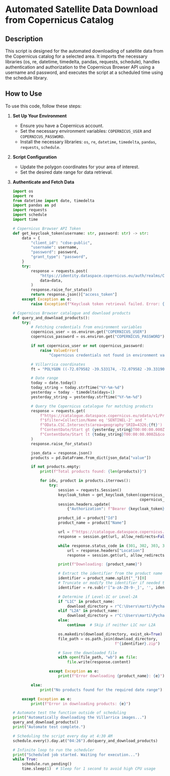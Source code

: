 # Automated Satellite Data Download from Copernicus Catalog

## Description
This script is designed for the automated downloading of satellite data from the Copernicus catalog for a selected area. It imports the necessary libraries (os, re, datetime, timedelta, pandas, requests, schedule), handles authentication and authorization to the Copernicus Browser API using a username and password, and executes the script at a scheduled time using the schedule library.

## How to Use
To use this code, follow these steps:

1. **Set Up Your Environment**
   - Ensure you have a Copernicus account.
   - Set the necessary environment variables: `COPERNICUS_USER` and `COPERNICUS_PASSWORD`.
   - Install the necessary libraries: `os`, `re`, `datetime`, `timedelta`, `pandas`, `requests`, `schedule`.

2. **Script Configuration**
   - Update the polygon coordinates for your area of interest.
   - Set the desired date range for data retrieval.

3. **Authenticate and Fetch Data**
   ```python
   import os
   import re
   from datetime import date, timedelta
   import pandas as pd
   import requests
   import schedule
   import time

   # Copernicus Browser API Token
   def get_keycloak_token(username: str, password: str) -> str:
       data = {
           "client_id": "cdse-public",
           "username": username,
           "password": password,
           "grant_type": "password",
       }
       try:
           response = requests.post(
               "https://identity.dataspace.copernicus.eu/auth/realms/CDSE/protocol/openid-connect/token",
               data=data,
           )
           response.raise_for_status()
           return response.json()["access_token"]
       except Exception as e:
           raise Exception(f"Keycloak token retrieval failed. Error: {e}")

   # Copernicus Browser catalogue and download products
   def query_and_download_products():
       try:
           # Fetching credentials from environment variables
           copernicus_user = os.environ.get("COPERNICUS_USER")
           copernicus_password = os.environ.get("COPERNICUS_PASSWORD")

           if not copernicus_user or not copernicus_password:
               raise ValueError(
                   "Copernicus credentials not found in environment variables.")

           # Villarrica coordinates
           ft = "POLYGON ((-72.079582 -39.533174, -72.079582 -39.331907, -71.760635 -39.331907, -71.760635 -39.533174, -72.079582 -39.533174))"

           # Date range
           today = date.today()
           today_string = today.strftime("%Y-%m-%d")
           yesterday = today - timedelta(days=1)
           yesterday_string = yesterday.strftime("%Y-%m-%d")

           # Query the Copernicus catalogue for matching products
           response = requests.get(
               f"https://catalogue.dataspace.copernicus.eu/odata/v1/Products?"
               f"$filter=Collection/Name eq 'SENTINEL-2' and "
               f"OData.CSC.Intersects(area=geography'SRID=4326;{ft}') and "
               f"ContentDate/Start gt {yesterday_string}T00:00:00.000Z and "
               f"ContentDate/Start lt {today_string}T00:00:00.000Z&$count=True&$top=1000"
           )
           response.raise_for_status()

           json_data = response.json()
           products = pd.DataFrame.from_dict(json_data["value"])

           if not products.empty:
               print(f"Total products found: {len(products)}")

               for idx, product in products.iterrows():
                   try:
                       session = requests.Session()
                       keycloak_token = get_keycloak_token(copernicus_user,
                                                           copernicus_password)
                       session.headers.update(
                           {"Authorization": f"Bearer {keycloak_token}"})

                       product_id = product["Id"]
                       product_name = product["Name"]

                       url = f"https://catalogue.dataspace.copernicus.eu/odata/v1/Products({product_id})/$value"
                       response = session.get(url, allow_redirects=False)

                       while response.status_code in (301, 302, 303, 307):
                           url = response.headers["Location"]
                           response = session.get(url, allow_redirects=False)

                       print(f"Downloading: {product_name}")

                       # Extract the identifier from the product name
                       identifier = product_name.split("_")[0]
                       # Truncate or modify the identifier if needed to fit within file name limits
                       identifier = re.sub(r'[^a-zA-Z0-9-_]', '', identifier)[:50]

                       # Determine if Level-1C or Level-2A
                       if "L1C" in product_name:
                           download_directory = r"C:\Users\marti\PycharmProjects\1 sentinelhub_API_volcanoes_satimages\Villarrica\Sentinel-2L1C_downloads"
                       elif "L2A" in product_name:
                           download_directory = r"C:\Users\marti\PycharmProjects\1 sentinelhub_API_volcanoes_satimages\Villarrica\Sentinel-2L2A_downloads"
                       else:
                           continue  # Skip if neither L1C nor L2A

                       os.makedirs(download_directory, exist_ok=True)
                       file_path = os.path.join(download_directory,
                                                f"{identifier}.zip")

                       # Save the downloaded file
                       with open(file_path, "wb") as file:
                           file.write(response.content)

                   except Exception as e:
                       print(f"Error downloading {product_name}: {e}")

           else:
               print("No products found for the required date range")

       except Exception as e:
           print(f"Error in downloading products: {e}")

   # Automate test the function outside of scheduling
   print("Automatically downloading the Villarrica images...")
   query_and_download_products()
   print("Automate test complete.")

   # Scheduling the script every day at 4:30 AM
   schedule.every().day.at("04:26").do(query_and_download_products)

   # Infinite loop to run the scheduler
   print("Scheduled job started. Waiting for execution...")
   while True:
       schedule.run_pending()
       time.sleep(1)  # Sleep for 1 second to avoid high CPU usage


